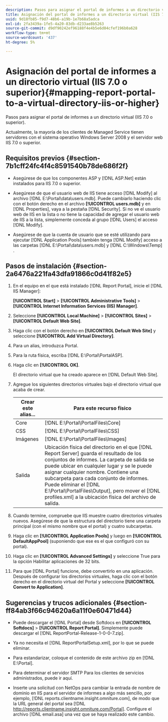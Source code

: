 ```yaml
---
description: Pasos para asignar el portal de informes a un directorio virtual (IIS 7.0 o superior).
title: Asignación del portal de informes a un directorio virtual (IIS 7.0 o superior)
uuid: 9d18fb85-f9d7-48b6-a19b-1e7b68a5adca
exl-id: 2fa3439a-1fe5-4a20-83db-d233ae8b5263
source-git-commit: d9df90242ef96188f4e4b5e6d04cfef196b0a628
workflow-type: tm+mt
source-wordcount: '437'
ht-degree: 5%

---
```


# Asignación del portal de informes a un directorio virtual (IIS 7.0 o superior){#mapping-report-portal-to-a-virtual-directory-iis-or-higher}

Pasos para asignar el portal de informes a un directorio virtual (IIS 7.0 o superior).

Actualmente, la mayoría de los clientes de Managed Service tienen servidores con el sistema operativo Windows Server 2008 y el servidor web IIS 7.0 o superior.

## Requisitos previos {#section-7b1cff24fc4f4c8591540b78de686f2f}

* Asegúrese de que los componentes ASP y [!DNL ASP.Net] están instalados para IIS 7.0 o superior.
* Asegúrese de que el usuario web de IIS tiene acceso [!DNL Modify] al archivo [!DNL E:\Portal\data\users.mdb]. Puede cambiarlo haciendo clic con el botón derecho en el archivo **[!UICONTROL users.mdb]** y en [!DNL Properties], vaya a la pestaña [!DNL Security]. Si no ve el usuario web de IIS en la lista o no tiene la capacidad de agregar el usuario web de IIS a la lista, simplemente conceda al grupo [!DNL Users] el acceso [!DNL Modify].

* Asegúrese de que la cuenta de usuario que se esté utilizando para ejecutar [!DNL Application Pools] también tenga [!DNL Modify] acceso a las carpetas [!DNL E:\Portal\data\users.mdb] y  [!DNL C:\Windows\Temp\] .

## Pasos de instalación {#section-2a6476a221fa43dfa91866c0d41f82e5}

1. En el equipo en el que está instalado [!DNL Report Portal], inicie el [!DNL IIS Manager]:

   **[!UICONTROL Start]** > **[!UICONTROL Administrative Tools]** > **[!UICONTROL Internet Information Services (IIS) Manager]**.

1. Seleccione **[!UICONTROL Local Machine]** > **[!UICONTROL Sites]** > **[!UICONTROL Default Web Site]**.

1. Haga clic con el botón derecho en **[!UICONTROL Default Web Site]** y seleccione **[!UICONTROL Add Virtual Directory]**.

1. Para un alias, introduzca Portal.
1. Para la ruta física, escriba [!DNL E:\Portal\PortalASP].
1. Haga clic en **[!UICONTROL OK]**.

   El directorio virtual que ha creado aparece en [!DNL Default Web Site].

1. Agregue los siguientes directorios virtuales bajo el directorio virtual que acaba de crear.

   | Crear este alias... | Para este recurso físico |
   |---|---|
   | Core | [!DNL E:\Portal\PortalFiles\Core] |
   | CSS | [!DNL E:\Portal\PortalFiles\CSS] |
   | Imágenes | [!DNL E:\Portal\PortalFiles\Images] |
   | Salida | Ubicación física del directorio en el que [!DNL Report Server] guarda el resultado de los conjuntos de informes. La carpeta de salida se puede ubicar en cualquier lugar y se le puede asignar cualquier nombre. Contiene una subcarpeta para cada conjunto de informes. Puede eliminar el [!DNL E:\Portal\PortalFiles\Output], pero mover el [!DNL profiles.xml] a la ubicación física del archivo de salida. |

1. Cuando termine, compruebe que IIS muestre cuatro directorios virtuales nuevos. Asegúrese de que la estructura del directorio tiene una carpeta principal (con el mismo nombre que el portal) y cuatro subcarpetas.
1. Haga clic en **[!UICONTROL Application Pools]** y luego en **[!UICONTROL DefaultAppPool]** (suponiendo que ese es el que configuró con su portal).

1. Haga clic en **[!UICONTROL Advanced Settings]** y seleccione True para la opción Habilitar aplicaciones de 32 bits.
1. Para que [!DNL Portal] funcione, debe convertirlo en una aplicación. Después de configurar los directorios virtuales, haga clic con el botón derecho en el directorio virtual del Portal y seleccione **[!UICONTROL Convert to Application]**.

## Sugerencias y trucos adicionales {#section-ff84ab3f66c94620a6a11f0e60471d44}

* Puede descargar el [!DNL Portal] desde Softdocs en **[!UICONTROL Softdocs]** > **[!UICONTROL Report Portal]**. Simplemente puede descargar el [!DNL ReportPortal-Release-1-0-0-7.zip].

* Ya no necesita el [!DNL ReportPortalSetup.xml], por lo que se puede eliminar.
* Para estandarizar, coloque el contenido de este archivo zip en [!DNL E:\Portal].
* Para determinar el servidor SMTP Para los clientes de servicios administrados, puede ir aquí.
* Inserte una solicitud con NetOps para cambiar la entrada de nombre de dominio en IIS para el servidor de informes a algo más sencillo, por ejemplo, [!DNL reports.clientname.insight.omniture.com], de modo que la URL general del portal sea [!DNL http://reports.clientname.insight.omniture.com/Portal]. Configure el archivo [!DNL email.asa] una vez que se haya realizado este cambio.
